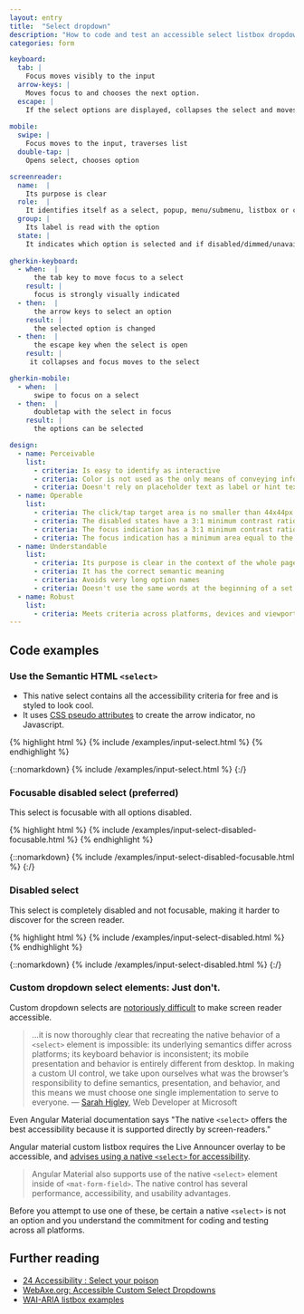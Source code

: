 ```yaml
---
layout: entry
title:  "Select dropdown"
description: "How to code and test an accessible select listbox dropdown for the Web"
categories: form

keyboard:
  tab: |
    Focus moves visibly to the input
  arrow-keys: |
    Moves focus to and chooses the next option. 
  escape: |
    If the select options are displayed, collapses the select and moves focus to the select.
     
mobile:
  swipe: |
    Focus moves to the input, traverses list
  double-tap: |
    Opens select, chooses option

screenreader:
  name:  |
    Its purpose is clear
  role:  |
    It identifies itself as a select, popup, menu/submenu, listbox or combobox
  group: |
    Its label is read with the option
  state: |
    It indicates which option is selected and if disabled/dimmed/unavailable
    
gherkin-keyboard: 
  - when:  |
      the tab key to move focus to a select
    result: |
      focus is strongly visually indicated
  - then:  |
      the arrow keys to select an option
    result: |
      the selected option is changed
  - then:  |
      the escape key when the select is open 
    result: |
     it collapses and focus moves to the select

gherkin-mobile:
  - when:  |
      swipe to focus on a select
  - then:  |
      doubletap with the select in focus
    result: |
      the options can be selected

design:
  - name: Perceivable
    list:
      - criteria: Is easy to identify as interactive
      - criteria: Color is not used as the only means of conveying information (error, success, etc)
      - criteria: Doesn't rely on placeholder text as label or hint text
  - name: Operable
    list:
      - criteria: The click/tap target area is no smaller than 44x44px
      - criteria: The disabled states have a 3:1 minimum contrast ratio against default
      - criteria: The focus indication has a 3:1 minimum contrast ratio against adjacent elements
      - criteria: The focus indication has a minimum area equal to the width of the element and 2px in height
  - name: Understandable
    list:
      - criteria: Its purpose is clear in the context of the whole page
      - criteria: It has the correct semantic meaning
      - criteria: Avoids very long option names
      - criteria: Doesn't use the same words at the beginning of a set of options
  - name: Robust
    list:
      - criteria: Meets criteria across platforms, devices and viewports
---
```


## Code examples

### Use the Semantic HTML `<select>`

- This native select contains all the accessibility criteria for free and is styled to look cool.
- It uses [CSS pseudo attributes](https://github.com/tmobile/magentaA11y/blob/main/_sass/modules/_input-select.scss) to create the arrow indicator, no Javascript.


{% highlight html %}
{% include /examples/input-select.html %}
{% endhighlight %}

{::nomarkdown}
<example>
{% include /examples/input-select.html %}
</example>
{:/}

### Focusable disabled select (preferred)

This select is focusable with all options disabled.

{% highlight html %}
{% include /examples/input-select-disabled-focusable.html %}
{% endhighlight %}

{::nomarkdown}
<example>
{% include /examples/input-select-disabled-focusable.html %}
</example>
{:/}


### Disabled select

This select is completely disabled and not focusable, making it harder to discover for the screen reader.

{% highlight html %}
{% include /examples/input-select-disabled.html %}
{% endhighlight %}

{::nomarkdown}
<example>
{% include /examples/input-select-disabled.html %}
</example>
{:/}

### Custom dropdown select elements: Just don't.

Custom dropdown selects are [notoriously difficult](https://www.24a11y.com/2019/select-your-poison/) to make screen reader accessible. 

> …it is now thoroughly clear that recreating the native behavior of a `<select>` element is impossible: its underlying semantics differ across platforms; its keyboard behavior is inconsistent; its mobile presentation and behavior is entirely different from desktop. In making a custom UI control, we take upon ourselves what was the browser’s responsibility to define semantics, presentation, and behavior, and this means we must choose one single implementation to serve to everyone.
> — [Sarah Higley](https://www.24a11y.com/2019/select-your-poison/), Web Developer at Microsoft

Even Angular Material documentation says "The native `<select>` offers the best accessibility because it is supported directly by screen-readers."

Angular material custom listbox requires the Live Announcer overlay to be accessible, and [advises using a native `<select>` for accessibility](https://material.angular.io/components/select/overview).

> Angular Material also supports use of the native `<select>` element inside of `<mat-form-field>`. The native control has several performance, accessibility, and usability advantages.

Before you attempt to use one of these, be certain a native `<select>` is not an option and you understand the commitment for coding and testing across all platforms.

## Further reading

- [24 Accessibility : Select your poison](https://www.24a11y.com/2019/select-your-poison/)
- [WebAxe.org: Accessible Custom Select Dropdowns](https://www.webaxe.org/accessible-custom-select-dropdowns/)
- [WAI-ARIA listbox examples](https://www.w3.org/TR/2021/NOTE-wai-aria-practices-1.2-20211129/examples/combobox/combobox-select-only.html)
